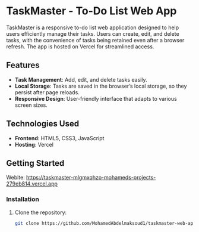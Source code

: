 # TaskMaster - To-Do List Web App

TaskMaster is a responsive to-do list web application designed to help users efficiently manage their tasks. Users can create, edit, and delete tasks, with the convenience of tasks being retained even after a browser refresh. The app is hosted on Vercel for streamlined access.

## Features

- **Task Management**: Add, edit, and delete tasks easily.
- **Local Storage**: Tasks are saved in the browser’s local storage, so they persist after page reloads.
- **Responsive Design**: User-friendly interface that adapts to various screen sizes.

## Technologies Used

- **Frontend**: HTML5, CSS3, JavaScript
- **Hosting**: Vercel

## Getting Started

Webite: https://taskmaster-mlgmxqhzo-mohameds-projects-279eb814.vercel.app
### Installation

1. Clone the repository:
   ```bash
   git clone https://github.com/MohamedAbdelmaksoud1/taskmaster-web-app.git

